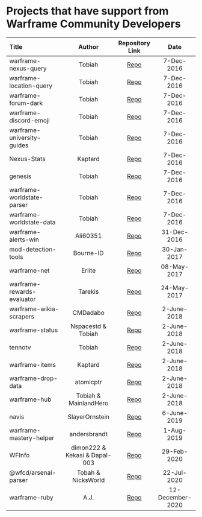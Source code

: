 # Projects that have support from Warframe Community Developers

Title | Author | Repository Link | Date |
:--- | :---: | :---: | :---:|
warframe-nexus-query | Tobiah | [Repo](https://github.com/WFCD/warframe-nexus-query) | 7-Dec-2016
warframe-location-query | Tobiah | [Repo](https://github.com/WFCD/warframe-location-query) | 7-Dec-2016
warframe-forum-dark | Tobiah | [Repo](https://github.com/WFCD/warframe-forum-dark) | 7-Dec-2016
warframe-discord-emoji | Tobiah | [Repo](https://github.com/WFCD/warframe-discord-emoji) | 7-Dec-2016
warframe-university-guides | Tobiah | [Repo](https://github.com/WFCD/warframe-university-guides) | 7-Dec-2016
Nexus-Stats | Kaptard | [Repo](https://github.com/Kaptard/Nexus-Stats) | 7-Dec-2016
genesis | Tobiah | [Repo](https://github.com/WFCD/genesis) | 7-Dec-2016
warframe-worldstate-parser | Tobiah | [Repo](https://github.com/WFCD/warframe-worldstate-parser) | 7-Dec-2016
warframe-worldstate-data | Tobiah | [Repo](https://github.com/WFCD/warframe-worldstate-data) | 7-Dec-2016
warframe-alerts-win | Ali60351 | [Repo](https://github.com/WFCD/warframe-alerts-win) | 31-Dec-2016
mod-detection-tools | Bourne-ID | [Repo](https://github.com/WFCD/Mod-Detection-Tools) | 30-Jan-2017
warframe-net | Erlite | [Repo](https://github.com/WFCD/warframe-net) | 08-May-2017
warframe-rewards-evaluator | Tarekis | [Repo](https://github.com/WFCD/warframe-rewards-evaluator) | 24-May-2017
warframe-wikia-scrapers | CMDadabo | [Repo](https://github.com/WFCD/warframe-wikia-scrapers) | 2-June-2018
warframe-status | Nspacestd & Tobiah | [Repo](https://github.com/WFCD/warframe-status) | 2-June-2018
tennotv | Tobiah | [Repo](https://github.com/WFCD/tennotv) | 2-June-2018
warframe-items | Kaptard | [Repo](https://github.com/WFCD/warframe-items) | 2-June-2018
warframe-drop-data | atomicptr | [Repo](https://github.com/WFCD/warframe-drop-data) | 2-June-2018
warframe-hub | Tobiah & MainlandHero | [Repo](https://github.com/WFCD/warframe-hub) | 2-June-2018
navis | SlayerOrnstein | [Repo](https://github.com/WFCD/navis) | 6-June-2019
warframe-mastery-helper | andersbrandt | [Repo](https://github.com/andersbrandt/warframe-mastery-helper/) | 1-Aug-2019
WFInfo | dimon222 & Kekasi & Dapal-003 | [Repo](https://github.com/wfcd/WFInfo) | 29-Feb-2020
@wfcd/arsenal-parser | Tobah & NicksWorld | [Repo](https://github.com/wfcd/arsenal-parser) | 22-Jul-2020
warframe-ruby | A.J. | [Repo](https://github.com/wfcd/warframe-ruby) | 12-December-2020
